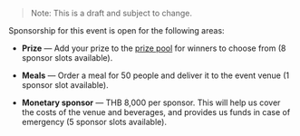 > Note: This is a draft and subject to change.

Sponsorship for this event is open for the following areas:

- **Prize** — Add your prize to the [prize pool](/wiki/PrizePoolSystem) for winners to choose from (8 sponsor slots available).

- **Meals** — Order a meal for 50 people and deliver it to the event venue (1 sponsor slot available).

- **Monetary sponsor** — THB 8,000 per sponsor. This will help us cover the costs of the venue and beverages, and provides us funds in case of emergency (5 sponsor slots available).